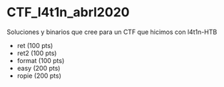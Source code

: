 # CTF_l4t1n_abrl2020
Soluciones y binarios que cree para un CTF que hicimos con l4t1n-HTB

- ret (100 pts) 
- ret2 (100 pts)
- format (100 pts)
- easy (200 pts)
- ropie (200 pts)
